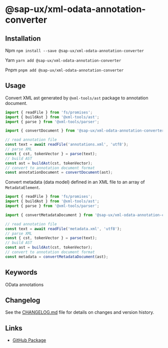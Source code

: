 # @sap-ux/xml-odata-annotation-converter 

## Installation
Npm
`npm install --save @sap-ux/xml-odata-annotation-converter`

Yarn
`yarn add @sap-ux/xml-odata-annotation-converter `

Pnpm
`pnpm add @sap-ux/xml-odata-annotation-converter `

## Usage

Convert XML ast generated by `@xml-tools/ast` package to annotation document.

```Typescript
import { readFile } from 'fs/promises';
import { buildAst } from '@xml-tools/ast';
import { parse } from '@xml-tools/parser';

import { convertDocument } from '@sap-ux/xml-odata-annotation-converter';

// read annotation file
const text = await readFile('annotations.xml', 'utf8');
// parse XML
const { cst, tokenVector } = parse(text);
// build AST
const ast = buildAst(cst, tokenVector);
// convert to annotation document format
const annotationDocument = convertDocument(ast);
```


Convert metadata (data model) defined in an XML file to an array of `MetadataElement`.

```Typescript
import { readFile } from 'fs/promises';
import { buildAst } from '@xml-tools/ast';
import { parse } from '@xml-tools/parser';

import { convertMetadataDocument } from '@sap-ux/xml-odata-annotation-converter';

// read annotation file
const text = await readFile('metadata.xml', 'utf8');
// parse XML
const { cst, tokenVector } = parse(text);
// build AST
const ast = buildAst(cst, tokenVector);
// convert to annotation document format
const metadata = convertMetadataDocument(ast);
```

## Keywords
OData annotations

## Changelog

See the [CHANGELOG.md](https://github.com/SAP/open-ux-tools/blob/main/packages/xml-odata-annotation-converter/CHANGELOG.md) file for details on changes and version history.
## Links

- [GitHub Package](https://github.com/SAP/open-ux-tools/tree/main/packages/xml-odata-annotation-converter)